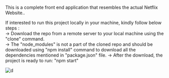 This is a complete front end application that resembles the actual Netflix Website..


If interested to run this project locally in your machine, kindly follow below steps :        
     -> Download the repo from a remote server to your local machine using the "clone" command.       
     -> The "node_modules" is not a part of the cloned repo and should be downloaded using 
        "npm install" command to download all the dependencies mentioned in "package.json" file. 
     -> After the download, the project is ready to run:   "npm start"   

 ![d](https://github.com/Mallika2002/Netflix_clone/assets/130475021/9584fdac-7050-4a10-8de8-2cedb75f2442)
